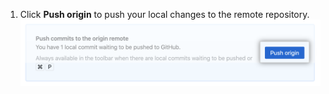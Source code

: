 1. Click **Push origin** to push your local changes to the remote repository. ![プッシュボタン](/assets/images/help/desktop/push-origin-button.png)

